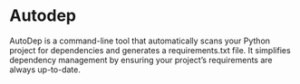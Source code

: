 # Autodep
AutoDep is a command-line tool that automatically scans your Python project for dependencies and generates a requirements.txt file. It simplifies dependency management by ensuring your project’s requirements are always up-to-date.
